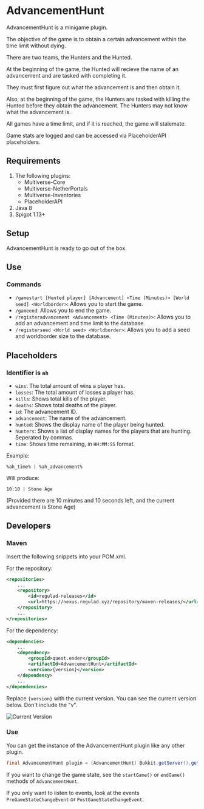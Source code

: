 # AdvancementHunt

AdvancementHunt is a minigame plugin.

The objective of the game is to obtain a certain advancement within the time limit without dying.

There are two teams, the Hunters and the Hunted.

At the beginning of the game, the Hunted will recieve the name of an advancement and are tasked with completing it.

They must first figure out what the advancement is and then obtain it.

Also, at the beginning of the game, the Hunters are tasked with killing the Hunted before they obtain the advancement. The Hunters may not know what the advancement is.

All games have a time limit, and if it is reached, the game will stalemate.

Game stats are logged and can be accessed via PlaceholderAPI placeholders.

## Requirements

1. The following plugins:
    * Multiverse-Core
    * Multiverse-NetherPortals
    * Multiverse-Inventories  
    * PlaceholderAPI
2. Java 8
3. Spigot 1.13+

## Setup

AdvancementHunt is ready to go out of the box.

## Use

### Commands

* `/gamestart [Hunted player] [Advancement] <Time (Minutes)> [World seed] <Worldborder>`: Allows you to start the game.
* `/gameend`: Allows you to end the game.
* `/registeradvancement <Advancement> <Time (Minutes)>`: Allows you to add an advancement and time limit to the database.
* `/registerseed <World seed> <Worldborder>`: Allows you to add a seed and worldborder size to the database.

## Placeholders

### Identifier is `ah`

* `wins`: The total amount of wins a player has.
* `losses`: The total amount of losses a player has.
* `kills`: Shows total kills of the player.
* `deaths`: Shows total deaths of the player.
* `id`: The advancement ID.
* `advancement`: The name of the advancement.
* `hunted`: Shows the display name of the player being hunted.
* `hunters`: Shows a list of display names for the players that are hunting. Seperated by commas.
* `time`: Shows time remaining, in `HH:MM:SS` format.

Example:

```
%ah_time% | %ah_advancement%
```

Will produce:

```
10:10 | Stone Age
```

(Provided there are 10 minutes and 10 seconds left, and the current advancement is Stone Age)

## Developers

### Maven

Insert the following snippets into your POM.xml.

For the repository:

```xml
<repositories>
    ...
    <repository>
        <id>regulad-releases</id>
        <url>https://nexus.regulad.xyz/repository/maven-releases/</url>
    </repository>
    ...
</repositories>
```

For the dependency:

```xml
<dependencies>
    ...
    <dependency>
        <groupId>quest.ender</groupId>
        <artifactId>AdvancementHunt</artifactId>
        <version>{version}</version>
    </dependency>
    ...
</dependencies>
```

Replace `{version}` with the current version. You can see the current version below. Don't include the "v".

![Current Version](https://img.shields.io/github/v/release/EnderQuestMC/AdvancementHunt)

### Use

You can get the instance of the AdvancementHunt plugin like any other plugin.

```java
final AdvancementHunt plugin = (AdvancementHunt) Bukkit.getServer().getPluginManager().getPlugin("AdvancementHunt");
```

If you want to change the game state, see the `startGame()` or `endGame()` methods of `AdvancementHunt`.

If you only want to listen to events, look at the events `PreGameStateChangeEvent` or `PostGameStateChangeEvent`.
